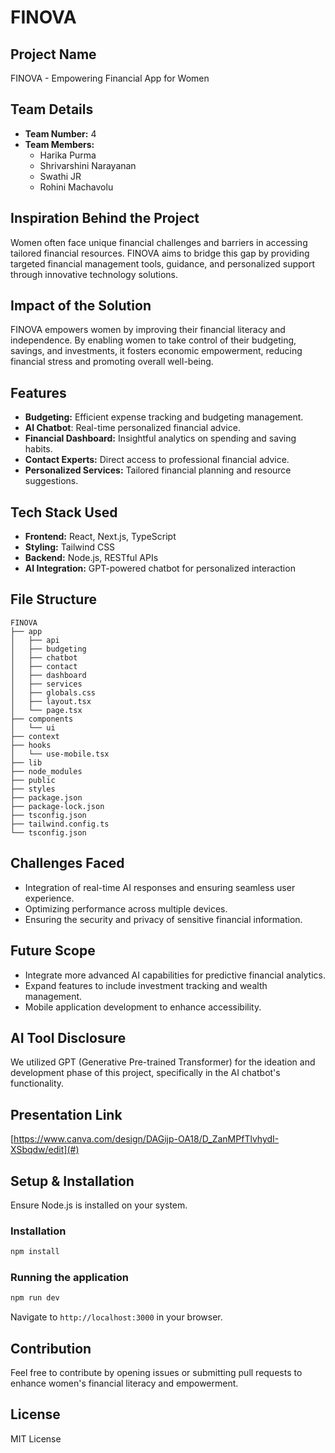 # FINOVA

## Project Name
FINOVA - Empowering Financial App for Women

## Team Details
- **Team Number:** 4
- **Team Members:**
  - Harika Purma
  - Shrivarshini Narayanan
  - Swathi JR
  - Rohini Machavolu

## Inspiration Behind the Project
Women often face unique financial challenges and barriers in accessing tailored financial resources. FINOVA aims to bridge this gap by providing targeted financial management tools, guidance, and personalized support through innovative technology solutions.

## Impact of the Solution
FINOVA empowers women by improving their financial literacy and independence. By enabling women to take control of their budgeting, savings, and investments, it fosters economic empowerment, reducing financial stress and promoting overall well-being.

## Features
- **Budgeting:** Efficient expense tracking and budgeting management.
- **AI Chatbot**: Real-time personalized financial advice.
- **Financial Dashboard:** Insightful analytics on spending and saving habits.
- **Contact Experts:** Direct access to professional financial advice.
- **Personalized Services:** Tailored financial planning and resource suggestions.

## Tech Stack Used
- **Frontend:** React, Next.js, TypeScript
- **Styling:** Tailwind CSS
- **Backend:** Node.js, RESTful APIs
- **AI Integration:** GPT-powered chatbot for personalized interaction

## File Structure
```
FINOVA
├── app
│   ├── api
│   ├── budgeting
│   ├── chatbot
│   ├── contact
│   ├── dashboard
│   ├── services
│   ├── globals.css
│   ├── layout.tsx
│   └── page.tsx
├── components
│   └── ui
├── context
├── hooks
│   └── use-mobile.tsx
├── lib
├── node_modules
├── public
├── styles
├── package.json
├── package-lock.json
├── tsconfig.json
├── tailwind.config.ts
└── tsconfig.json
```

## Challenges Faced
- Integration of real-time AI responses and ensuring seamless user experience.
- Optimizing performance across multiple devices.
- Ensuring the security and privacy of sensitive financial information.

## Future Scope
- Integrate more advanced AI capabilities for predictive financial analytics.
- Expand features to include investment tracking and wealth management.
- Mobile application development to enhance accessibility.

## AI Tool Disclosure
We utilized GPT (Generative Pre-trained Transformer) for the ideation and development phase of this project, specifically in the AI chatbot's functionality.

## Presentation Link
[https://www.canva.com/design/DAGijp-OA18/D_ZanMPfTlvhydI-XSbqdw/edit](#)


## Setup & Installation

Ensure Node.js is installed on your system.

### Installation
```bash
npm install
```

### Running the application
```bash
npm run dev
```
Navigate to `http://localhost:3000` in your browser.

## Contribution
Feel free to contribute by opening issues or submitting pull requests to enhance women's financial literacy and empowerment.

## License
MIT License

